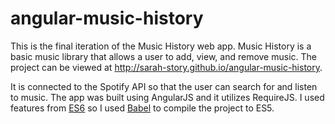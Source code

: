 # angular-music-history

This is the final iteration of the Music History web app. Music History is a basic music library that allows a user to add, view, and remove music. The project can be viewed at http://sarah-story.github.io/angular-music-history. 

It is connected to the Spotify API so that the user can search for and listen to music. The app was built using AngularJS and it utilizes RequireJS. I used features from [ES6](http://es6-features.org/) so I used [Babel](https://babeljs.io/) to compile the project to ES5. 
